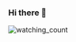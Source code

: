 ### Hi there 👋
<img src="https://komarev.com/ghpvc/?username=Vleezy&color=brightgreen" alt="watching_count" />
<!--
**Vleezy/Vleezy** is a ✨ _special_ ✨ repository because its `README.md` (this file) appears on your GitHub profile.

Here are some ideas to get you started:

- 🔭 I’m currently working on ...
- 🌱 I’m currently learning ...
- 👯 I’m looking to collaborate on ...
- 🤔 I’m looking for help with ...
- 💬 Ask me about ...
- 📫 How to reach me: ...
- 😄 Pronouns: ...
- ⚡ Fun fact: ...
-->

<a href="https://readme-jokes.vercel.app"><img align="center" src="https://readme-jokes.vercel.app/api" alt="README Jokes"></a>

